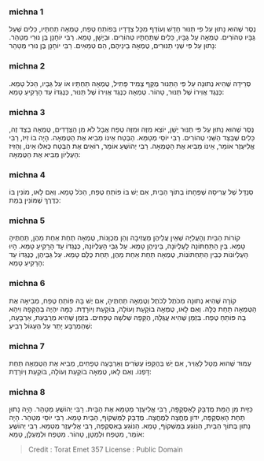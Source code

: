 
### michna 1
נֶסֶר שֶׁהוּא נָתוּן עַל פִּי תַנּוּר חָדָשׁ וְעוֹדֵף מִכָּל צְדָדָיו בְּפוֹתֵחַ טֶפַח, טֻמְאָה תַחְתָּיו, כֵּלִים שֶׁעַל גַּבָּיו טְהוֹרִים. טֻמְאָה עַל גַּבָּיו, כֵּלִים שֶׁתַּחְתָּיו טְהוֹרִים. וּבְיָשָׁן, טָמֵא. רַבִּי יוֹחָנָן בֶּן נוּרִי מְטַהֵר. נָתוּן עַל פִּי שְׁנֵי תַנּוּרִים, טֻמְאָה בֵינֵיהֶם, הֵם טְמֵאִים. רַבִּי יוֹחָנָן בֶּן נוּרִי מְטַהֵר: 

### michna 2
סְרֵידָה שֶׁהִיא נְתוּנָה עַל פִּי הַתַּנּוּר מֻקָּף צָמִיד פָּתִיל, טֻמְאָה תַחְתָּיו אוֹ עַל גַּבָּיו, הַכֹּל טָמֵא. כְּנֶגֶד אֲוִירוֹ שֶׁל תַּנּוּר, טָהוֹר. טֻמְאָה כְנֶגֶד אֲוִירוֹ שֶׁל תַּנּוּר, כְּנֶגְדּוֹ עַד הָרָקִיעַ טָמֵא: 

### michna 3
נֶסֶר שֶׁהוּא נָתוּן עַל פִּי תַנּוּר יָשָׁן, יוֹצֵא מִזֶּה וּמִזֶּה טֶפַח אֲבָל לֹא מִן הַצְּדָדִים, טֻמְאָה בְצַד זֶה, כֵּלִים שֶׁבַּצַּד הַשֵּׁנִי טְהוֹרִים. רַבִּי יוֹסֵי מְטַמֵּא. הַבְּטַח אֵינוֹ מֵבִיא אֶת הַטֻּמְאָה. הָיָה בוֹ זִיז, רַבִּי אֱלִיעֶזֶר אוֹמֵר, אֵינוֹ מֵבִיא אֶת הַטֻּמְאָה. רַבִּי יְהוֹשֻׁעַ אוֹמֵר, רוֹאִים אֶת הַבְּטַח כְּאִלּוּ אֵינוֹ, וְהַזִּיז הָעֶלְיוֹן מֵבִיא אֶת הַטֻּמְאָה: 

### michna 4
סַנְדָּל שֶׁל עֲרִיסָה שֶׁפְּחָתוֹ בְתוֹךְ הַבַּיִת, אִם יֶשׁ בּוֹ פּוֹתֵחַ טֶפַח, הַכֹּל טָמֵא. וְאִם לָאו, מוֹנִין בּוֹ כְדֶרֶךְ שֶׁמּוֹנִין בְּמֵת: 

### michna 5
קוֹרוֹת הַבַּיִת וְהָעֲלִיָּה שֶׁאֵין עֲלֵיהֶן מַעֲזִיבָה וְהֵן מְכֻוָּנוֹת, טֻמְאָה תַחַת אַחַת מֵהֶן, תַּחְתֶּיהָ טָמֵא. בֵּין הַתַּחְתּוֹנָה לָעֶלְיוֹנָה, בֵּינֵיהֶן טָמֵא. עַל גַּבֵּי הָעֶלְיוֹנָה, כְּנֶגְדּוֹ עַד הָרָקִיעַ טָמֵא. הָיוּ הָעֶלְיוֹנוֹת כְּבֵין הַתַּחְתּוֹנוֹת, טֻמְאָה תַחַת אַחַת מֵהֶן, תַּחַת כֻּלָּם טָמֵא. עַל גַּבֵּיהֶן, כְּנֶגְדּוֹ עַד הָרָקִיעַ טָמֵא: 

### michna 6
קוֹרָה שֶׁהִיא נְתוּנָה מִכֹּתֶל לְכֹתֶל וְטֻמְאָה תַחְתֶּיהָ, אִם יֶשׁ בָּהּ פּוֹתֵחַ טֶפַח, מְבִיאָה אֶת הַטֻּמְאָה תַחַת כֻּלָּהּ. וְאִם לָאו, טֻמְאָה בוֹקַעַת וְעוֹלָה, בּוֹקַעַת וְיוֹרָדֶת. כַּמָּה יִהְיֶה בְהֶקֵּפָהּ וִיהֵא בָהּ פּוֹתֵחַ טֶפַח. בִּזְמַן שֶׁהִיא עֲגֻלָּה, הֶקֵּפָהּ שְׁלשָׁה טְפָחִים. בִּזְמַן שֶׁהִיא מְרֻבַּעַת, אַרְבָּעָה, שֶׁהַמְרֻבָּע יָתֵר עַל הֶעָגוֹל רְבִיעַ: 

### michna 7
עַמּוּד שֶׁהוּא מֻטָּל לָאֲוִיר, אִם יֵשׁ בְּהֶקֵּפוֹ עֶשְׂרִים וְאַרְבָּעָה טְפָחִים, מֵבִיא אֶת הַטֻּמְאָה תַחַת דָּפְנוֹ. וְאִם לָאו, טֻמְאָה בוֹקַעַת וְעוֹלָה, בּוֹקַעַת וְיוֹרָדֶת: 

### michna 8
כַּזַּיִת מִן הַמֵּת מֻדְבָּק לָאַסְקֻפָּה, רַבִּי אֱלִיעֶזֶר מְטַמֵּא אֶת הַבָּיִת. רַבִּי יְהוֹשֻׁעַ מְטַהֵר. הָיָה נָתוּן תַּחַת הָאַסְקֻפָּה, יִדּוֹן מֶחֱצָה לְמֶחֱצָה. מֻדְבָּק לַמַּשְׁקוֹף, הַבַּיִת טָמֵא. רַבִּי יוֹסֵי מְטַהֵר. הָיָה נָתוּן בְּתוֹךְ הַבַּיִת, הַנּוֹגֵעַ בַּמַּשְׁקוֹף, טָמֵא. הַנּוֹגֵעַ בָּאַסְקֻפָּה, רַבִּי אֱלִיעֶזֶר מְטַמֵּא. רַבִּי יְהוֹשֻׁעַ אוֹמֵר, מִטֶּפַח וּלְמַטָּן, טָהוֹר. מִטֶּפַח וּלְמַעְלָן, טָמֵא: 

>Credit : Torat Emet 357
>License : Public Domain 